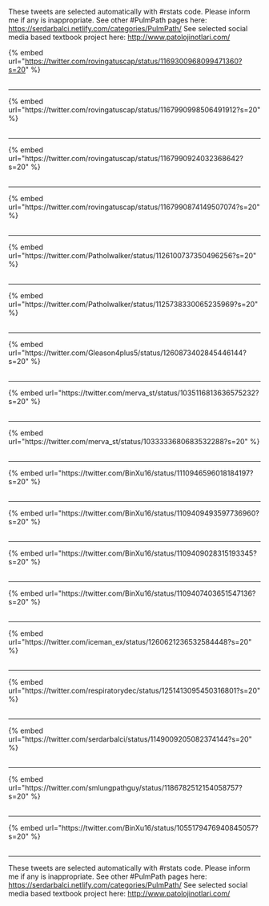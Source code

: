 

These tweets are selected automatically with #rstats code. Please inform me if any is inappropriate.
See other #PulmPath pages here: https://serdarbalci.netlify.com/categories/PulmPath/ 
See selected social media based textbook project here: http://www.patolojinotlari.com/

{% embed url="https://twitter.com/rovingatuscap/status/1169300968099471360?s=20" %}<br>
<br>
<hr>
{% embed url="https://twitter.com/rovingatuscap/status/1167990998506491912?s=20" %}<br>
<br>
<hr>
{% embed url="https://twitter.com/rovingatuscap/status/1167990924032368642?s=20" %}<br>
<br>
<hr>
{% embed url="https://twitter.com/rovingatuscap/status/1167990874149507074?s=20" %}<br>
<br>
<hr>
{% embed url="https://twitter.com/Patholwalker/status/1126100737350496256?s=20" %}<br>
<br>
<hr>
{% embed url="https://twitter.com/Patholwalker/status/1125738330065235969?s=20" %}<br>
<br>
<hr>
{% embed url="https://twitter.com/Gleason4plus5/status/1260873402845446144?s=20" %}<br>
<br>
<hr>
{% embed url="https://twitter.com/merva_st/status/1035116813636575232?s=20" %}<br>
<br>
<hr>
{% embed url="https://twitter.com/merva_st/status/1033333680683532288?s=20" %}<br>
<br>
<hr>
{% embed url="https://twitter.com/BinXu16/status/1110946596018184197?s=20" %}<br>
<br>
<hr>
{% embed url="https://twitter.com/BinXu16/status/1109409493597736960?s=20" %}<br>
<br>
<hr>
{% embed url="https://twitter.com/BinXu16/status/1109409028315193345?s=20" %}<br>
<br>
<hr>
{% embed url="https://twitter.com/BinXu16/status/1109407403651547136?s=20" %}<br>
<br>
<hr>
{% embed url="https://twitter.com/iceman_ex/status/1260621236532584448?s=20" %}<br>
<br>
<hr>
{% embed url="https://twitter.com/respiratorydec/status/1251413095450316801?s=20" %}<br>
<br>
<hr>
{% embed url="https://twitter.com/serdarbalci/status/1149009205082374144?s=20" %}<br>
<br>
<hr>
{% embed url="https://twitter.com/smlungpathguy/status/1186782512154058757?s=20" %}<br>
<br>
<hr>
{% embed url="https://twitter.com/BinXu16/status/1055179476940845057?s=20" %}<br>
<br>
<hr>


These tweets are selected automatically with #rstats code. Please inform me if any is inappropriate.
See other #PulmPath pages here: https://serdarbalci.netlify.com/categories/PulmPath/ 
See selected social media based textbook project here: http://www.patolojinotlari.com/
